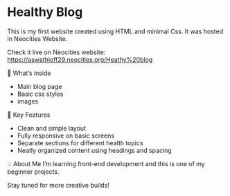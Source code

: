 # Healthy Blog 

This is my first website created using HTML and minimal Css.
It was hosted in Neocities Website.

Check it live on Neocities website: https://aswathioff29.neocities.org/Heathy%20blog 

📁 What’s inside
- Main blog page 
- Basic css styles
- images

🎯 Key Features

- Clean and simple layout
- Fully responsive on basic screens
- Separate sections for different health topics
- Neatly organized content using headings and spacing
 
💡 About Me
I’m learning front-end development and this is one of my beginner projects.  

Stay tuned for more creative builds! 

